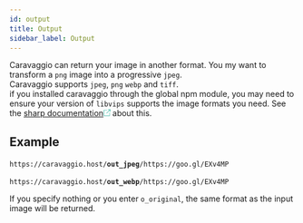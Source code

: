 ```yaml
---
id: output
title: Output
sidebar_label: Output
---
```


Caravaggio can return your image in another format. You my want to transform a `png` image into a 
progressive `jpeg`.    
Caravaggio supports `jpeg`, `png` `webp` and `tiff`.    
if you installed caravaggio through the global npm module, you may need to ensure your version of `libvips`
supports the image formats you need. See the <a href="http://sharp.pixelplumbing.com/en/stable/install/" alt="sharp documentation about outputgo" target="_blank">sharp documentation<img style="display:inline" src="assets/external.png" width="12" /></a> about this.   

## Example

<code>https&#8203;:&#8203;//caravaggio.host/<strong>out_jpeg</strong>/https&#8203;:&#8203;//goo.gl/EXv4MP</code>   

<code>https&#8203;:&#8203;//caravaggio.host/<strong>out_webp</strong>/https&#8203;:&#8203;//goo.gl/EXv4MP</code>

If you specify nothing or you enter `o_original`, the same format as the input image will be returned.
